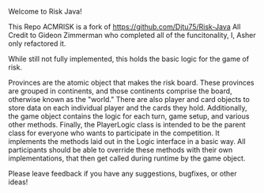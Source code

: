 Welcome to Risk Java!

This Repo ACMRISK is a fork of https://github.com/Djtu75/Risk-Java
All Credit to Gideon Zimmerman who completed all of the funcitonality, I, Asher only refactored it. 

While still not fully implemented, this holds the basic logic for the game of risk.

Provinces are the atomic object that makes the risk board. These provinces are grouped in continents, and those continents comprise the board, otherwise known as the "world." There are also player and card objects to store data on each individual player and the cards they hold. Additionally, the game object contains the logic for each turn, game setup, and various other methods. Finally, the PlayerLogic class is intended to be the parent class for everyone who wants to participate in the competition. It implements the methods laid out in the Logic interface in a basic way. All participants should be able to override these methods with their own implementations, that then get called during runtime by the game object.

Please leave feedback if you have any suggestions, bugfixes, or other ideas!
